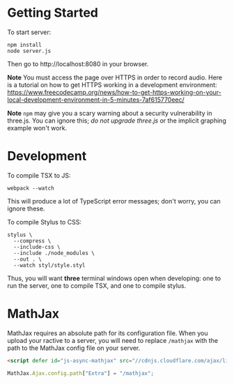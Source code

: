 # Getting Started

To start server:

```
npm install
node server.js
```

Then go to http://localhost:8080 in your browser.

**Note** You must access the page over HTTPS in order to record audio. Here is a tutorial on how to get HTTPS working in a development environment: https://www.freecodecamp.org/news/how-to-get-https-working-on-your-local-development-environment-in-5-minutes-7af615770eec/

**Note** `npm` may give you a scary warning about a security vulnerability in three.js. You can ignore this; *do not upgrade three.js* or the implicit graphing example won't work.

# Development

To compile TSX to JS:

`webpack --watch`

This will produce a lot of TypeScript error messages; don't worry, you can ignore these.

To compile Stylus to CSS:
```
stylus \
  --compress \
  --include-css \
  --include ./node_modules \
  --out . \
  --watch styl/style.styl
```

Thus, you will want **three** terminal windows open when developing: one to run the server, one to compile TSX, and one to compile stylus.

# MathJax

MathJax requires an absolute path for its configuration file. When you upload your ractive to a server, you will need to replace `/mathjax` with the path to the MathJax config file on your server.

```html
<script defer id="js-async-mathjax" src="//cdnjs.cloudflare.com/ajax/libs/mathjax/2.7.6/MathJax.js?config=TeX-AMS-MML_HTMLorMML,/mathjax/config.js"></script>
```

```js
MathJax.Ajax.config.path["Extra"] = "/mathjax";
```